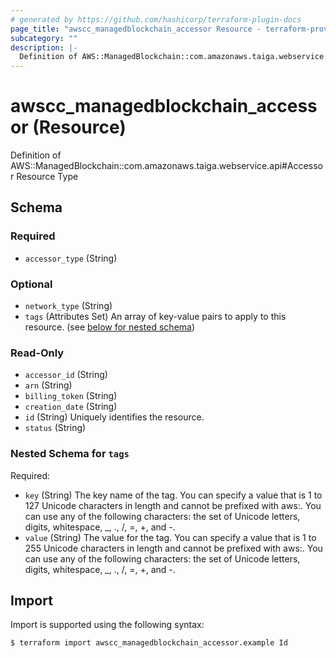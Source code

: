 ```yaml
---
# generated by https://github.com/hashicorp/terraform-plugin-docs
page_title: "awscc_managedblockchain_accessor Resource - terraform-provider-awscc"
subcategory: ""
description: |-
  Definition of AWS::ManagedBlockchain::com.amazonaws.taiga.webservice.api#Accessor Resource Type
---
```


# awscc_managedblockchain_accessor (Resource)

Definition of AWS::ManagedBlockchain::com.amazonaws.taiga.webservice.api#Accessor Resource Type



<!-- schema generated by tfplugindocs -->
## Schema

### Required

- `accessor_type` (String)

### Optional

- `network_type` (String)
- `tags` (Attributes Set) An array of key-value pairs to apply to this resource. (see [below for nested schema](#nestedatt--tags))

### Read-Only

- `accessor_id` (String)
- `arn` (String)
- `billing_token` (String)
- `creation_date` (String)
- `id` (String) Uniquely identifies the resource.
- `status` (String)

<a id="nestedatt--tags"></a>
### Nested Schema for `tags`

Required:

- `key` (String) The key name of the tag. You can specify a value that is 1 to 127 Unicode characters in length and cannot be prefixed with aws:. You can use any of the following characters: the set of Unicode letters, digits, whitespace, _, ., /, =, +, and -.
- `value` (String) The value for the tag. You can specify a value that is 1 to 255 Unicode characters in length and cannot be prefixed with aws:. You can use any of the following characters: the set of Unicode letters, digits, whitespace, _, ., /, =, +, and -.

## Import

Import is supported using the following syntax:

```shell
$ terraform import awscc_managedblockchain_accessor.example Id
```
